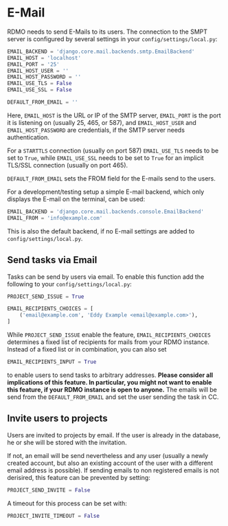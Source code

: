 # E-Mail

RDMO needs to send E-Mails to its users. The connection to the SMPT server is configured by several settings in your `config/settings/local.py`:

```python
EMAIL_BACKEND = 'django.core.mail.backends.smtp.EmailBackend'
EMAIL_HOST = 'localhost'
EMAIL_PORT = '25'
EMAIL_HOST_USER = ''
EMAIL_HOST_PASSWORD = ''
EMAIL_USE_TLS = False
EMAIL_USE_SSL = False

DEFAULT_FROM_EMAIL = ''
```

Here, `EMAIL_HOST` is the URL or IP of the SMTP server, `EMAIL_PORT` is the port it is listening on (usually 25, 465, or 587), and  `EMAIL_HOST_USER` and `EMAIL_HOST_PASSWORD` are credentials, if the SMTP server needs authentication.

For a `STARTTLS` connection (usually on port 587) `EMAIL_USE_TLS` needs to be set to `True`, while `EMAIL_USE_SSL` needs to be set to `True` for an implicit TLS/SSL connection (usually on port 465).

`DEFAULT_FROM_EMAIL` sets the FROM field for the E-mails send to the users.

For a development/testing setup a simple E-mail backend, which only displays the E-mail on the terminal, can be used:

```python
EMAIL_BACKEND = 'django.core.mail.backends.console.EmailBackend'
EMAIL_FROM = 'info@example.com'
```

This is also the default backend, if no E-mail settings are added to `config/settings/local.py`.


## Send tasks via Email

Tasks can be send by users via email. To enable this function add the following to your `config/settings/local.py`:

```python
PROJECT_SEND_ISSUE = True

EMAIL_RECIPIENTS_CHOICES = [
    ('email@example.com', 'Eddy Example <email@example.com>'),
]
```

While `PROJECT_SEND_ISSUE` enable the feature, `EMAIL_RECIPIENTS_CHOICES` determines a fixed list of recipients for mails from your RDMO instance. Instead of a fixed list or in combination, you can also set

```python
EMAIL_RECIPIENTS_INPUT = True
```

to enable users to send tasks to arbitrary addresses. **Please consider all implications of this feature. In particular, you might not want to enable this feature, if your RDMO instance is open to anyone.** The emails will be send from the `DEFAULT_FROM_EMAIL` and set the user sending the task in CC.


## Invite users to projects

Users are invited to projects by email. If the user is already in the database, he or she will be stored with the invitation.

If not, an email will be send nevertheless and any user (usually a newly created account, but also an existing account of the user with a different email address is possible). If sending emails to non registered emails is not derisired, this feature can be prevented by setting:

```python
PROJECT_SEND_INVITE = False
```

A timeout for this process can be set with:

```python
PROJECT_INVITE_TIMEOUT = False
```
